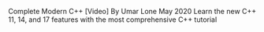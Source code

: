 Complete Modern C++
[Video]
By Umar Lone
May 2020
Learn the new C++ 11, 14, and 17 features with the most comprehensive C++ tutorial